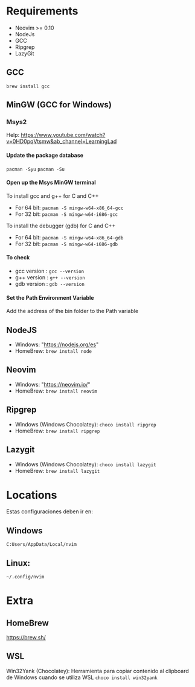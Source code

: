 # Requirements

- Neovim >= 0.10
- NodeJs
- GCC
- Ripgrep
- LazyGit

## GCC
`brew install gcc`

## MinGW (GCC for Windows)
### Msys2

Help: https://www.youtube.com/watch?v=0HD0pqVtsmw&ab_channel=LearningLad

#### Update the package database
`pacman -Syu`
`pacman -Su`

#### Open up the Msys MinGW terminal
To install gcc and g++ for C and C++ 
- For 64 bit: `pacman -S mingw-w64-x86_64-gcc`
- For 32 bit: `pacman -S mingw-w64-i686-gcc`

To install the debugger (gdb) for C and C++
- For 64 bit: `pacman -S mingw-w64-x86_64-gdb`
- For 32 bit: `pacman -S mingw-w64-i686-gdb`

#### To check
- gcc version : `gcc --version`
- g++ version : `g++ --version`
- gdb version : `gdb --version`

#### Set the Path Environment Variable
Add the address of the bin folder to the Path variable

## NodeJS
- Windows: "https://nodejs.org/es"
- HomeBrew: `brew install node`

## Neovim
- Windows: "https://neovim.io/"
- HomeBrew: `brew install neovim`

## Ripgrep
- Windows (Windows Chocolatey): `choco install ripgrep`
- HomeBrew: `brew install ripgrep`

## Lazygit
- Windows (Windows Chocolatey): `choco install lazygit`
- HomeBrew: `brew install lazygit`

# Locations
Estas configuraciones deben ir en:

## Windows
`C:Users/AppData/Local/nvim`

## Linux: 
`~/.config/nvim`

# Extra
## HomeBrew
https://brew.sh/

## WSL
Win32Yank (Chocolatey): Herramienta para copiar contenido al clipboard de Windows cuando se utiliza WSL
`choco install win32yank`
